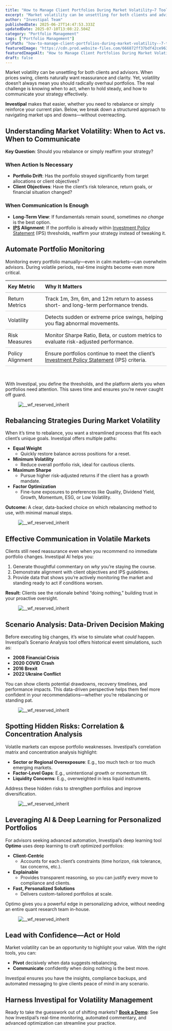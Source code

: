```yaml
---
title: "How to Manage Client Portfolios During Market Volatility—7 Tools for Financial Advisors"
excerpt: "Market volatility can be unsettling for both clients and advisors. When prices swing, clients naturally want reassurance and clarity."
author: "Investipal Team"
publishedDate: 2025-06-27T14:47:53.333Z
updatedDate: 2025-07-10T13:08:22.504Z
category: "Portfolio Management"
tags: ["Portfolio Management"]
urlPath: "how-to-manage-client-portfolios-during-market-volatility--7-tools-for-financial-advisors"
featuredImage: "https://cdn.prod.website-files.com/666872ff37bdf42ce9637d77/67f556b733928ead42a9866a_Automating%20Financial%20Advisory%20Practices%20How%20to%20Build%20a%20Lean%20Advisory%20Team%20(3).png"
featuredImageAlt: "How to Manage Client Portfolios During Market Volatility—7 Tools for Financial Advisors"
draft: false
---
```

<p id="">Market volatility can be unsettling for both clients and advisors. When prices swing, clients naturally want reassurance and clarity. Yet, volatility doesn’t always mean you should radically overhaul portfolios. The real challenge is knowing when to act, when to hold steady, and how to communicate your strategy effectively.</p><p id=""><strong id="">Investipal</strong> makes that easier, whether you need to rebalance or simply reinforce your current plan. Below, we break down a structured approach to navigating market ups and downs—without overreacting.</p><h2 id="">Understanding Market Volatility: When to Act vs. When to Communicate</h2><p id=""><strong id="">Key Question</strong>: Should you rebalance or simply reaffirm your strategy?</p><h3 id="">When Action Is Necessary</h3><ul id=""><li id=""><strong id="">Portfolio Drift</strong>: Has the portfolio strayed significantly from target allocations or client objectives?</li><li id=""><strong id="">Client Objectives</strong>: Have the client’s risk tolerance, return goals, or financial situation changed?</li></ul><h3 id="">When Communication Is Enough</h3><ul id=""><li id=""><strong id="">Long-Term View</strong>: If fundamentals remain sound, sometimes <em id="">no change</em> is the best option.</li><li id=""><strong id=""><a href="/features/investment-policy-statements">IPS</a> Alignment</strong>: If the portfolio is already within <a href="/features/investment-policy-statements">Investment Policy Statement</a> (IPS) thresholds, reaffirm your strategy instead of tweaking it.</li></ul><h2 id="">Automate Portfolio Monitoring</h2><p id="">Monitoring every portfolio manually—even in calm markets—can overwhelm advisors. During volatile periods, real-time insights become even more critical.</p><div data-rt-embed-type='true'><!-- HTML Table Code for Key Metrics to Monitor During Market Volatility -->
<table style="border-collapse: collapse; width: 100%;">
  <thead>
    <tr>
      <th style="text-align: left; border-bottom: 2px solid #ccc; padding: 8px;">Key Metric</th>
      <th style="text-align: left; border-bottom: 2px solid #ccc; padding: 8px;">Why It Matters</th>
    </tr>
  </thead>
  <tbody>
    <tr>
      <td style="padding: 8px; border-bottom: 1px solid #ccc;">Return Metrics</td>
      <td style="padding: 8px; border-bottom: 1px solid #ccc;">Track 1m, 3m, 6m, and 12m return to assess short- and long-term performance trends.</td>
    </tr>
    <tr>
      <td style="padding: 8px; border-bottom: 1px solid #ccc;">Volatility</td>
      <td style="padding: 8px; border-bottom: 1px solid #ccc;">Detects sudden or extreme price swings, helping you flag abnormal movements.</td>
    </tr>
    <tr>
      <td style="padding: 8px; border-bottom: 1px solid #ccc;">Risk Measures</td>
      <td style="padding: 8px; border-bottom: 1px solid #ccc;">Monitor Sharpe Ratio, Beta, or custom metrics to evaluate risk-adjusted performance.</td>
    </tr>
    <tr>
      <td style="padding: 8px; border-bottom: 1px solid #ccc;">Policy Alignment</td>
      <td style="padding: 8px; border-bottom: 1px solid #ccc;">Ensure portfolios continue to meet the client’s <a href="/features/investment-policy-statements">Investment Policy Statement</a> (IPS) criteria.</td>
    </tr>
  </tbody>
</table></div><p id="">‍</p><p id="">With Investipal, you define the thresholds, and the platform alerts you when portfolios need attention. This saves time and ensures you’re never caught off guard.</p><figure id="" class="w-richtext-figure-type-image w-richtext-align-fullwidth" style="max-width:2240px" data-rt-type="image" data-rt-align="fullwidth" data-rt-max-width="2240px"><div id=""><img src="/images/inline/how-to-manage-client-portfolios-during-market-volatility--7-tools-for-financial-advisors-0-ea9005f719.webp" loading="lazy" alt="__wf_reserved_inherit" width="auto" height="auto" id=""></div></figure><h2 id="">Rebalancing Strategies During Market Volatility</h2><p id="">When it’s time to rebalance, you want a streamlined process that fits each client’s unique goals. Investipal offers multiple paths:</p><ul id=""><li id=""><strong id="">Equal Weight</strong><ul id=""><li id="">Quickly restore balance across positions for a reset.</li></ul></li><li id=""><strong id="">Minimum Volatility</strong><ul id=""><li id="">Reduce overall portfolio risk, ideal for cautious clients.</li></ul></li><li id=""><strong id="">Maximum Sharpe</strong><ul id=""><li id="">Pursue higher risk-adjusted returns if the client has a growth mandate.</li></ul></li><li id=""><strong id="">Factor Optimization</strong><ul id=""><li id="">Fine-tune exposures to preferences like Quality, Dividend Yield, Growth, Momentum, ESG, or Low Volatility.</li></ul></li></ul><p id=""><strong id="">Outcome:</strong> A clear, data-backed choice on which rebalancing method to use, with minimal manual steps.</p><figure id="" class="w-richtext-figure-type-image w-richtext-align-fullwidth" style="max-width:2240px" data-rt-type="image" data-rt-align="fullwidth" data-rt-max-width="2240px"><div id=""><img src="/images/inline/how-to-manage-client-portfolios-during-market-volatility--7-tools-for-financial-advisors-1-6fb62e4a4e.webp" loading="lazy" alt="__wf_reserved_inherit" width="auto" height="auto" id=""></div></figure><h2 id="">Effective Communication in Volatile Markets</h2><p id="">Clients still need reassurance even when you recommend no immediate portfolio changes. Investipal AI helps you:</p><ol id=""><li id="">Generate thoughtful commentary on <em id="">why</em> you’re staying the course.</li><li id="">Demonstrate alignment with client objectives and IPS guidelines.</li><li id="">Provide data that shows you’re actively monitoring the market and standing ready to act if conditions worsen.</li></ol><p id=""><strong id="">Result:</strong> Clients see the rationale behind “doing nothing,” building trust in your proactive oversight.</p><figure id="" class="w-richtext-figure-type-image w-richtext-align-fullwidth" style="max-width:2240px" data-rt-type="image" data-rt-align="fullwidth" data-rt-max-width="2240px"><div id=""><img src="/images/inline/how-to-manage-client-portfolios-during-market-volatility--7-tools-for-financial-advisors-2-30e406028c.webp" loading="lazy" alt="__wf_reserved_inherit" width="auto" height="auto" id=""></div></figure><h2 id="">Scenario Analysis: Data-Driven Decision Making</h2><p id="">Before executing big changes, it’s wise to simulate what <em id="">could</em> happen. Investipal’s Scenario Analysis tool offers historical event simulations, such as:</p><ul id=""><li id=""><strong id="">2008 Financial Crisis</strong></li><li id=""><strong id="">2020 COVID Crash</strong></li><li id=""><strong id="">2016 Brexit</strong></li><li id=""><strong id="">2022 Ukraine Conflict</strong></li></ul><p id="">You can show clients potential drawdowns, recovery timelines, and performance impacts. This data-driven perspective helps them feel more confident in your recommendations—whether you’re rebalancing or standing pat.</p><figure id="" class="w-richtext-figure-type-image w-richtext-align-fullwidth" style="max-width:2240px" data-rt-type="image" data-rt-align="fullwidth" data-rt-max-width="2240px"><div id=""><img src="/images/inline/how-to-manage-client-portfolios-during-market-volatility--7-tools-for-financial-advisors-3-349d946738.webp" loading="lazy" alt="__wf_reserved_inherit" width="auto" height="auto" id=""></div></figure><h2 id="">Spotting Hidden Risks: Correlation & Concentration Analysis</h2><p id="">Volatile markets can expose portfolio weaknesses. Investipal’s correlation matrix and concentration analysis highlight:</p><ul id=""><li id=""><strong id="">Sector or Regional Overexposure</strong>: E.g., too much tech or too much emerging markets.</li><li id=""><strong id="">Factor-Level Gaps</strong>: E.g., unintentional growth or momentum tilt.</li><li id=""><strong id="">Liquidity Concerns</strong>: E.g., overweighted in less liquid instruments.</li></ul><p id="">Address these hidden risks to strengthen portfolios and improve diversification.</p><figure id="" class="w-richtext-figure-type-image w-richtext-align-fullwidth" style="max-width:2240px" data-rt-type="image" data-rt-align="fullwidth" data-rt-max-width="2240px"><div id=""><img src="/images/inline/how-to-manage-client-portfolios-during-market-volatility--7-tools-for-financial-advisors-4-542b6f367b.webp" loading="lazy" alt="__wf_reserved_inherit" width="auto" height="auto" id=""></div></figure><h2 id="">Leveraging AI & Deep Learning for Personalized Portfolios</h2><p id="">For advisors seeking advanced automation, Investipal’s deep learning tool <strong id="">Optimo</strong> uses deep learning to craft optimized portfolios:</p><ul id=""><li id=""><strong id="">Client-Centric</strong><ul id=""><li id="">Accounts for each client’s constraints (time horizon, risk tolerance, tax concerns, etc.).</li></ul></li><li id=""><strong id="">Explainable</strong><ul id=""><li id="">Provides transparent reasoning, so you can justify every move to compliance and clients.</li></ul></li><li id=""><strong id="">Fast, Personalized Solutions</strong><ul id=""><li id="">Delivers custom-tailored portfolios at scale.</li></ul></li></ul><p id="">Optimo gives you a powerful edge in personalizing advice, without needing an entire quant research team in-house.</p><figure id="" class="w-richtext-figure-type-image w-richtext-align-fullwidth" style="max-width:2240px" data-rt-type="image" data-rt-align="fullwidth" data-rt-max-width="2240px"><div id=""><img src="/images/inline/how-to-manage-client-portfolios-during-market-volatility--7-tools-for-financial-advisors-5-17720cf1ee.webp" loading="lazy" alt="__wf_reserved_inherit" width="auto" height="auto" id=""></div></figure><h2 id="">Lead with Confidence—Act or Hold</h2><p id="">Market volatility can be an opportunity to highlight your value. With the right tools, you can:</p><ul id=""><li id=""><strong id="">Pivot</strong> decisively when data suggests rebalancing.</li><li id=""><strong id="">Communicate</strong> confidently when doing nothing is the best move.</li></ul><p id="">Investipal ensures you have the insights, compliance backups, and automated messaging to give clients peace of mind in any scenario.</p><h2 id="">Harness Investipal for Volatility Management</h2><p id="">Ready to take the guesswork out of shifting markets? <a href="/book-a-demo" id=""><strong id="">Book a Demo</strong></a>: See how Investipal’s real-time monitoring, automated commentary, and advanced optimization can streamline your practice.</p>